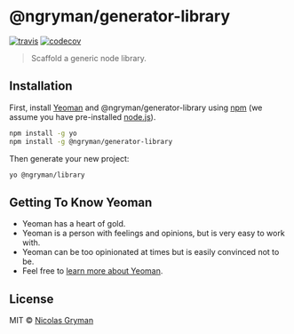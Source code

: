 # @ngryman/generator-library

[![travis][travis-image]][travis-url] [![codecov][codecov-image]][codecov-url]

[travis-image]: https://travis-ci.org/ngryman/generator-library.svg?branch=master
[travis-url]: https://travis-ci.org/ngryman/generator-library
[codecov-image]: https://img.shields.io/codecov/c/github/ngryman/generator-library.svg
[codecov-url]: https://codecov.io/github/ngryman/generator-library

> Scaffold a generic node library.

## Installation

First, install [Yeoman](http://yeoman.io) and @ngryman/generator-library using [npm](https://www.npmjs.com/) (we assume you have pre-installed [node.js](https://nodejs.org/)).

```bash
npm install -g yo
npm install -g @ngryman/generator-library
```

Then generate your new project:

```bash
yo @ngryman/library
```

## Getting To Know Yeoman

 * Yeoman has a heart of gold.
 * Yeoman is a person with feelings and opinions, but is very easy to work with.
 * Yeoman can be too opinionated at times but is easily convinced not to be.
 * Feel free to [learn more about Yeoman](http://yeoman.io/).

## License

MIT © [Nicolas Gryman](http://ngryman.sh)
